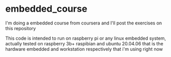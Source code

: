 # embedded_course
I'm doing a embedded course from coursera and I'll post the exercises on this repository

This code is intended to run on raspberry pi or any linux embedded system, actually tested on raspberry 3b+ raspibian and ubuntu 20.04.06 that is the hardware embedded and workstation respectively that i'm using right now